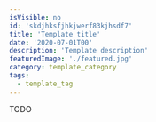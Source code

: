 ```yaml
---
isVisible: no
id: 'skdjhksfjhkjwerf83kjhsdf7'
title: 'Template title'
date: '2020-07-01T00'
description: 'Template description'
featuredImage: './featured.jpg'
category: template_category
tags:
  - template_tag
---
```


TODO
